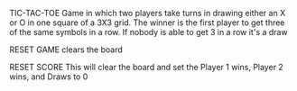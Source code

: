 TIC-TAC-TOE
Game in which two players take turns in drawing either an X or O in one square of a 3X3 grid. The winner is the first player to get three of the same symbols in a row. If nobody is able to get 3 in a row it's a draw

RESET GAME
clears the board

RESET SCORE
This will clear the board and set the Player 1 wins, Player 2 wins, and Draws to 0

 


